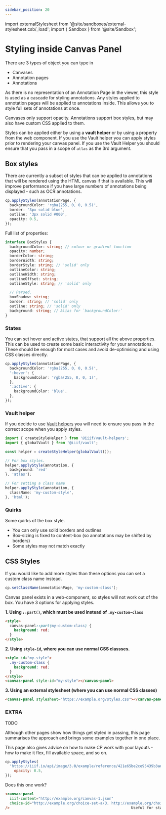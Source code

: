 ```yaml
---
sidebar_position: 20
---
```


import externalStylesheet from '@site/sandboxes/external-stylesheet.csb/_load';
import { Sandbox } from '@site/Sandbox';

<!-- Stephen
Needs a really good example of how to make it stick to 4 sides of container
Typical viewer behaviour

A discussion of styling quirks
 -->

# Styling inside Canvas Panel

There are 3 types of object you can type in 

* Canvases
* Annotation pages
* Annotations

As there is no representation of an Annotation Page in the viewer, this style is used as a cascade for styling 
annotations. Any styles applied to annotation pages will be applied to annotations inside. This allows you to style
full sets of annotations at once.

Canvases only support opacity. Annotations support box styles, but may also have custom CSS applied to them.

Styles can be applied either by using a **vault helper** or by using a property from the web component. If you use the
Vault helper you can apply styles prior to rendering your canvas panel. If you use the Vault Helper you should ensure 
that you pass in a scope of `atlas` as the 3rd argument.

## Box styles
There are currently a subset of styles that can be applied to annotations that will be rendered using the HTML canvas
if that is available. This will improve performance if you have large numbers of annotations being displayed - such
as OCR annotations.

```ts
cp.applyStyles(annotationPage, {
  backgroundColor: 'rgba(255, 0, 0, 0.5)',
  border: '3px solid blue',
  outline: '3px solid #000',
  opacity: 0.5,
});
```

Full list of properties:

```typescript
interface BoxStyles {
  backgroundColor: string; // colour or gradient function
  opacity: number;
  borderColor: string;
  borderWidth: string;
  borderStyle: string; // 'solid' only
  outlineColor: string;
  outlineWidth: string;
  outlineOffset: string;
  outlineStyle: string; // 'solid' only

  // Parsed.
  boxShadow: string;
  border: string; // 'solid' only
  outline: string; // 'solid' only
  background: string; // Alias for `backgroundColor:`
}
```

### States
You can set hover and active states, that support all the above properties. This can be used to create some basic 
interactivity for your annotations. These should be enough for most cases and avoid de-optimising and using CSS classes
directly.

```ts
cp.applyStyles(annotationPage, {
  backgroundColor: 'rgba(255, 0, 0, 0.5)',
  ':hover': {
    backgroundColor: 'rgba(255, 0, 0, 1)',
  },
  ':active': {
    backgroundColor: 'blue',
  },
});
```

### Vault helper
If you decide to use [Vault helpers](https://github.com/IIIF-Commons/vault-helpers) you will need to ensure you pass
in the correct scope when you apply styles.

```ts
import { createStyleHelper } from '@iiif/vault-helpers';
import { globalVault } from '@iiif/vault';

const helper = createStyleHelper(globalVault());

// For box styles.
helper.applyStyle(annotation, {
  background: 'red'
}, 'atlas');

// For setting a class name
helper.applyStyle(annotation, {
  className: 'my-custom-style',
}, 'html');
```


### Quirks
Some quirks of the box style.

* You can only use solid borders and outlines
* Box-sizing is fixed to content-box (so annotations may be shifted by borders)
* Some styles may not match exactly


## CSS Styles

If you would like to add more styles than these options you can set a custom class name instead.
```ts
cp.setClassName(annotationPage, 'my-custom-class');
```

Canvas panel exists in a web-component, so styles will not work out of the box. You have 3 options for applying
styles.

**1. Using `::part()`, which must be used instead of `.my-custom-class`**
```html
<style>
  canvas-panel::part(my-custom-class) {
    background: red;
  }
</style>
```

**2. Using `style-id`, where you can use normal CSS classses.**
```html
<style id="my-style">
  .my-custom-class {
    background: red;
  }
</style>
<canvas-panel style-id="my-style"></canvas-panel>
```

**3. Using an external stylesheet (where you can use normal CSS classes)**
```html
<canvas-panel stylesheet="https://example.org/styles.css"></canvas-panel>
```

<Sandbox project={externalStylesheet} />

### EXTRA

TODO

Although other pages show how things get styled in passing, this page summarises the approach and brings some examples together in one place.

This page also gives advice on how to make CP work with your layouts - how to make it flex, fill available space, and so on.


```javascript
cp.applyStyles(
  'https://iiif.io/api/image/3.0/example/reference/421e65be2ce95439b3ad6ef1f2ab87a9-dee-xray/full/max/0/default.jpg', {
    opacity: 0.5,
});
```


Does this one work?

```html
<canvas-panel 
  iiif-content="http://example.org/canvas-1.json" 
  choice-id="http://example.org/choice-set-a/3, http://example.org/choice-set-b/7#opacity=0.5" 
/>                                                       Useful for static rendering -----^
```

